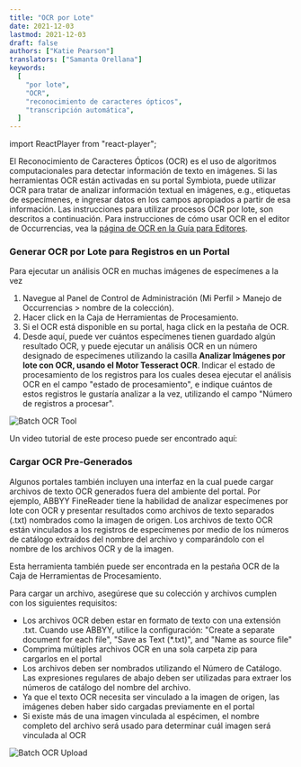 ```yaml
---
title: "OCR por Lote"
date: 2021-12-03
lastmod: 2021-12-03
draft: false
authors: ["Katie Pearson"]
translators: ["Samanta Orellana"]
keywords:
  [
    "por lote",
    "OCR",
    "reconocimiento de caracteres ópticos",
    "transcripción automática",
  ]
---
```


import ReactPlayer from "react-player";

El Reconocimiento de Caracteres Ópticos (OCR) es el uso de algoritmos computacionales para detectar información de texto en imágenes. Si las herramientas OCR están activadas en su portal Symbiota, puede utilizar OCR para tratar de analizar información textual en imágenes, e.g., etiquetas de especímenes, e ingresar datos en los campos apropiados a partir de esa información. Las instrucciones para utilizar procesos OCR por lote, son descritos a continuación. Para instrucciones de cómo usar OCR en el editor de Occurrencias, vea la [página de OCR en la Guía para Editores](https://biokic.github.io/symbiota-docs/es/editor/edit/ocr/).

### Generar OCR por Lote para Registros en un Portal

Para ejecutar un análisis OCR en muchas imágenes de especímenes a la vez

1. Navegue al Panel de Control de Administración (Mi Perfil > Manejo de Occurrencias > nombre de la colección).
2. Hacer click en la Caja de Herramientas de Procesamiento.
3. Si el OCR está disponible en su portal, haga click en la pestaña de OCR.
4. Desde aquí, puede ver cuántos especímenes tienen guardado algún resultado OCR, y puede ejecutar un análisis OCR en un número designado de especímenes utilizando la casilla **Analizar Imágenes por lote con OCR, usando el Motor Tesseract OCR**. Indicar el estado de procesamiento de los registros para los cuales desea ejecutar el análisis OCR en el campo "estado de procesamiento", e indique cuántos de estos registros le gustaría analizar a la vez, utilizando el campo "Número de registros a procesar".

![Batch OCR Tool](/img/batchocr1.PNG)

Un video tutorial de este proceso puede ser encontrado aquí:

<ReactPlayer
  playing={false}
  controls
  url="https://www.youtube.com/watch?v=VUMVb3-R8mw"
/>

### Cargar OCR Pre-Generados

Algunos portales también incluyen una interfaz en la cual puede cargar archivos de texto OCR generados fuera del ambiente del portal. Por ejemplo, ABBYY FineReader tiene la habilidad de analizar especímenes por lote con OCR y presentar resultados como archivos de texto separados (.txt) nombrados como la imagen de origen. Los archivos de texto OCR están vinculados a los registros de especímenes por medio de los números de catálogo extraídos del nombre del archivo y comparándolo con el nombre de los archivos OCR y de la imagen.

Esta herramienta también puede ser encontrada en la pestaña OCR de la Caja de Herramientas de Procesamiento.

Para cargar un archivo, asegúrese que su colección y archivos cumplen con los siguientes requisitos:

- Los archivos OCR deben estar en formato de texto con una extensión .txt. Cuando use ABBYY, utilice la configuración: "Create a separate document for each file", "Save as Text (\*.txt)", and "Name as source file"
- Comprima múltiples archivos OCR en una sola carpeta zip para cargarlos en el portal
- Los archivos deben ser nombrados utilizando el Número de Catálogo. Las expresiones regulares de abajo deben ser utilizadas para extraer los números de catálogo del nombre del archivo.
- Ya que el texto OCR necesita ser vinculado a la imagen de origen, las imágenes deben haber sido cargadas previamente en el portal
- Si existe más de una imagen vinculada al espécimen, el nombre completo del archivo será usado para determinar cuál imagen será vinculada al OCR

![Batch OCR Upload](/img/batchocr2.PNG)
